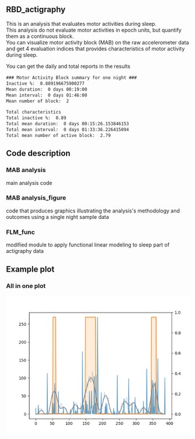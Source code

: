 ## RBD_actigraphy
This is an analysis that evaluates motor activities during sleep.  
This analysis do not evaluate motor activities in epoch units, but quantify them as a continuous block.  
You can visualize motor activity block (MAB) on the raw accelerometer data and get 4 evaluation indices that provides characteristics of motor activity during sleep.  

You can get the daily and total reports in the results

```
### Motor Activity Block summary for one night ###
Inactive %:  0.889196675900277
Mean duration:  0 days 00:19:00
Mean interval:  0 days 01:46:00
Mean number of block:  2
```

```
Total characteristics
Total inactive %:  0.89
Total mean duration:  0 days 00:15:26.153846153
Total mean interval:  0 days 01:33:36.226415094
Total mean number of active block:  2.79
```

## Code description
### MAB analysis
main analysis code
### MAB analysis_figure
code that produces graphics illustrating the analysis's methodology and outcomes using a single night sample data
### FLM_func
modified module to apply functional linear modeling to sleep part of actigraphy data

## Example plot
### All in one plot
<img src="./all_in_one.png">
